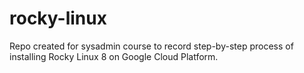 # rocky-linux
Repo created for sysadmin course to record step-by-step process of installing Rocky Linux 8 on Google Cloud Platform.
